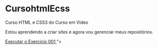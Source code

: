 # CursohtmlEcss
 Curso HTML  e CSS3 do Curso em Vídeo

Estou aprendendo a criar sites e agora vou gerenciar meus repositórios.

<a href="https://rodrigoleonardodeoliveira.github.io/CursohtmlEcss/Exercicios/Ex001/index.html"> Executar o Exercicio 001 </a>">